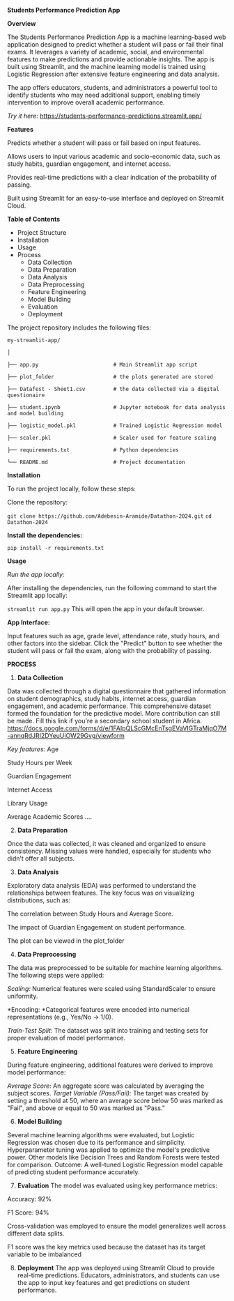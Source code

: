 **Students Performance Prediction App**

**Overview**

The Students Performance Prediction App is a machine learning-based web application designed to predict whether a student will pass or fail their final exams. It leverages a variety of academic, social, and environmental features to make predictions and provide actionable insights. The app is built using Streamlit, and the machine learning model is trained using Logistic Regression after extensive feature engineering and data analysis.

The app offers educators, students, and administrators a powerful tool to identify students who may need additional support, enabling timely intervention to improve overall academic performance.

*Try it here:* https://students-performance-predictions.streamlit.app/

**Features**

Predicts whether a student will pass or fail based on input features.

Allows users to input various academic and socio-economic data, such as study habits, guardian engagement, and internet access.

Provides real-time predictions with a clear indication of the probability of passing.

Built using Streamlit for an easy-to-use interface and deployed on Streamlit Cloud.

**Table of Contents**
- Project Structure
- Installation
- Usage
- Process
  - Data Collection
  - Data Preparation
  - Data Analysis
  - Data Preprocessing
  - Feature Engineering
  - Model Building
  - Evaluation
  - Deployment

The project repository includes the following files:


`my-streamlit-app/`

`│`

`├── app.py                        # Main Streamlit app script `

`├── plot_folder                   # the plots generated are stored`

`├── Datafest - Sheet1.csv         # the data collected via a digital questionaire`

`├── student.ipynb                 # Jupyter notebook for data analysis and model building`

`├── logistic_model.pkl            # Trained Logistic Regression model`

`├── scaler.pkl                    # Scaler used for feature scaling`

`├── requirements.txt              # Python dependencies`

`└── README.md                     # Project documentation`

**Installation**

To run the project locally, follow these steps:

Clone the repository:

`git clone https://github.com/Adebesin-Aramide/Datathon-2024.git`
`cd Datathon-2024`

**Install the dependencies:**

`pip install -r requirements.txt`

**Usage**

*Run the app locally:*

After installing the dependencies, run the following command to start the Streamlit app locally:

`streamlit run app.py`
This will open the app in your default browser.

**App Interface:**

Input features such as age, grade level, attendance rate, study hours, and other factors into the sidebar.
Click the "Predict" button to see whether the student will pass or fail the exam, along with the probability of passing.


**PROCESS**

1. **Data Collection**

Data was collected through a digital questionnaire that gathered information on student demographics, study habits, internet access, guardian engagement, and academic performance. This comprehensive dataset formed the foundation for the predictive model.
More contribution can still be made.
Fill this link if you're a secondary school student in Africa. 
https://docs.google.com/forms/d/e/1FAIpQLScGMcEnTsgEVaVIGTraMjqO7M-annqRdJRI2DYeuUiOW29Gvg/viewform

*Key features:*
Age

Study Hours per Week

Guardian Engagement

Internet Access

Library Usage

Average Academic Scores ....

2. **Data Preparation**

Once the data was collected, it was cleaned and organized to ensure consistency. Missing values were handled, especially for students who didn’t offer all subjects.

3. **Data Analysis**

Exploratory data analysis (EDA) was performed to understand the relationships between features. The key focus was on visualizing distributions, such as:

The correlation between Study Hours and Average Score.

The impact of Guardian Engagement on student performance.

The plot can be viewed in the plot_folder

4. **Data Preprocessing**

The data was preprocessed to be suitable for machine learning algorithms. The following steps were applied:

*Scaling:* Numerical features were scaled using StandardScaler to ensure uniformity.

*Encoding: *Categorical features were encoded into numerical representations (e.g., Yes/No -> 1/0).

*Train-Test Split:* The dataset was split into training and testing sets for proper evaluation of model performance.

5. **Feature Engineering**

During feature engineering, additional features were derived to improve model performance:

*Average Score*: An aggregate score was calculated by averaging the subject scores.
*Target Variable (Pass/Fail):* The target was created by setting a threshold at 50, where an average score below 50 was marked as "Fail", and above or equal to 50 was marked as "Pass."

6. **Model Building**

Several machine learning algorithms were evaluated, but Logistic Regression was chosen due to its performance and simplicity. Hyperparameter tuning was applied to optimize the model's predictive power. Other models like Decision Trees and Random Forests were tested for comparison.
Outcome: A well-tuned Logistic Regression model capable of predicting student performance accurately.

7. **Evaluation**
The model was evaluated using key performance metrics:

Accuracy: 92%

F1 Score: 94%

Cross-validation was employed to ensure the model generalizes well across different data splits.

F1 score was the key metrics used because the dataset has its target variable to be imbalanced

8. **Deployment**
The app was deployed using Streamlit Cloud to provide real-time predictions. Educators, administrators, and students can use the app to input key features and get predictions on student performance.
